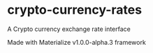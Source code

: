 # crypto-currency-rates

A Crypto currency exchange rate interface

Made with Materialize v1.0.0-alpha.3 framework
